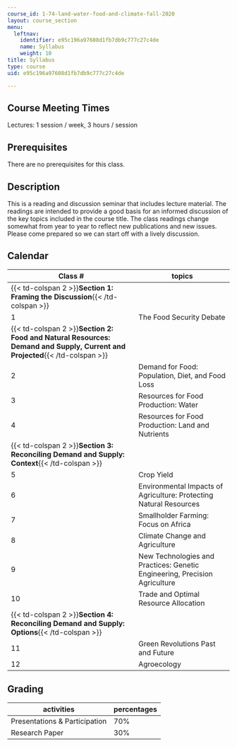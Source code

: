 ```yaml
---
course_id: 1-74-land-water-food-and-climate-fall-2020
layout: course_section
menu:
  leftnav:
    identifier: e95c196a97608d1fb7db9c777c27c4de
    name: Syllabus
    weight: 10
title: Syllabus
type: course
uid: e95c196a97608d1fb7db9c777c27c4de

---
```


Course Meeting Times
--------------------

Lectures: 1 session / week, 3 hours / session

Prerequisites
-------------

There are no prerequisites for this class.

Description
-----------

This is a reading and discussion seminar that includes lecture material. The readings are intended to provide a good basis for an informed discussion of the key topics included in the course title. The class readings change somewhat from year to year to reflect new publications and new issues. Please come prepared so we can start off with a lively discussion.

Calendar
--------

| Class # | topics |
| --- | --- |
| {{< td-colspan 2 >}}**Section 1: Framing the Discussion**{{< /td-colspan >}} ||
| 1 | The Food Security Debate |
| {{< td-colspan 2 >}}**Section 2: Food and Natural Resources: Demand and Supply, Current and Projected**{{< /td-colspan >}} ||
| 2 | Demand for Food: Population, Diet, and Food Loss |
| 3 | Resources for Food Production: Water |
| 4 | Resources for Food Production: Land and Nutrients |
| {{< td-colspan 2 >}}**Section 3: Reconciling Demand and Supply: Context**{{< /td-colspan >}} ||
| 5 | Crop Yield |
| 6 | Environmental Impacts of Agriculture: Protecting Natural Resources |
| 7 | Smallholder Farming: Focus on Africa |
| 8 | Climate Change and Agriculture |
| 9 | New Technologies and Practices: Genetic Engineering, Precision Agriculture |
| 10 | Trade and Optimal Resource Allocation |
| {{< td-colspan 2 >}}**Section 4: Reconciling Demand and Supply: Options**{{< /td-colspan >}} ||
| 11 | Green Revolutions Past and Future |
| 12 | Agroecology 

Grading
-------

| activities | percentages |
| --- | --- |
| Presentations & Participation | 70% |
| Research Paper | 30%